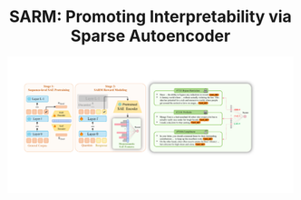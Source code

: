 <div align="center">
  <h1>SARM: Promoting Interpretability via Sparse Autoencoder</h1>
</p>
  <img width="1280" alt="Github RewardBench Logo" src="./figs/framework-v4.pdf" style="margin-left:'auto' margin-right:'auto' display:'block' "/>
</div>
